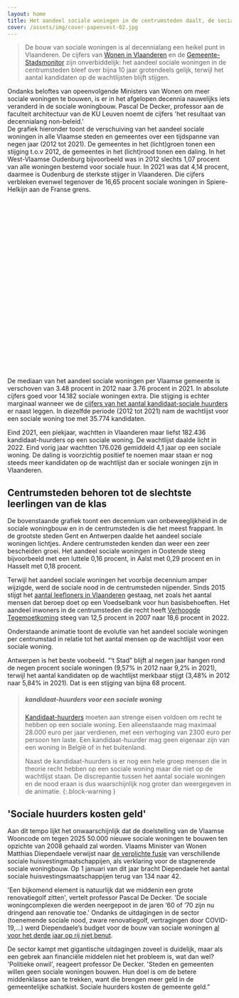 ```yaml
---
layout: home
title: Het aandeel sociale woningen in de centrumsteden daalt, de sociale nood explodeert.
cover: /assets/img/cover-papenvest-02.jpg
---
```



> De bouw van sociale woningen is al decennialang een heikel punt in Vlaanderen. De cijfers van [Wonen in Vlaanderen](https://www.vlaanderen.be/sociaal-woonbeleid/cijfers/kandidaat-huurders-en-kopers) en de [Gemeente-Stadsmonitor](https://gemeente-stadsmonitor.vlaanderen.be/indicators/sociale-woningen-regionale-spreiding) zijn onverbiddelijk: het aandeel sociale woningen in de centrumsteden bleef over bijna 10 jaar grotendeels gelijk, terwijl het aantal kandidaten op de wachtlijsten blijft stijgen. 

Ondanks beloftes van opeenvolgende Ministers van Wonen om meer sociale woningen te bouwen, is er in het afgelopen decennia nauwelijks iets veranderd in de sociale woningbouw. Pascal De Decker, professor aan de faculteit architectuur van de KU Leuven noemt de cijfers 'het resultaat van decennialang non-beleid.'  
De grafiek hieronder toont de verschuiving van het aandeel sociale woningen in alle Vlaamse steden en gemeentes over een tijdspanne van negen jaar (2012 tot 2021). De gemeentes in het (licht)groen tonen een stijging t.o.v 2012, de gemeentes in het (licht)rood tonen een daling.
In het West-Vlaamse Oudenburg bijvoorbeeld was in 2012 slechts 1,07 procent van alle woningen bestemd voor sociale huur. In 2021 was dat 4,14 procent, daarmee is Oudenburg de sterkste stijger in Vlaanderen. Die cijfers verbleken evenwel tegenover de 16,65 procent sociale woningen in Spiere-Helkijn aan de Franse grens.


<!-- datawrapper embedding via iframe -->
<div style="min-height:386px"><script type="text/javascript" defer src="https://datawrapper.dwcdn.net/1oSsE/embed.js?v=1" charset="utf-8"></script><noscript><img src="https://datawrapper.dwcdn.net/1oSsE/full.png" alt="" /></noscript></div>






De mediaan van het aandeel sociale woningen per Vlaamse gemeente is verschoven van 3.48 procent in 2012 naar 3.76 procent in 2021. In absolute cijfers goed voor 14.182 sociale woningen extra. Die stijging is echter marginaal wanneer we de [cijfers van het aantal kandidaat-sociale huurders](https://www.vlaanderen.be/sociaal-woonbeleid/cijfers/kandidaat-huurders-en-kopers) er naast leggen. In diezelfde periode (2012 tot 2021) nam de wachtlijst voor een sociale woning toe met 35.774 kandidaten.

Eind 2021, een piekjaar,  wachtten in Vlaanderen maar liefst 182.436 kandidaat-huurders op een sociale woning. De wachtlijst daalde licht in 2022. Eind vorig jaar wachtten 176.026 gemiddeld 4,1 jaar op een sociale woning. De daling is voorzichtig positief te noemen maar staan er nog steeds meer kandidaten op de wachtlijst dan er sociale woningen zijn in Vlaanderen. 

## Centrumsteden behoren tot de slechtste leerlingen van de klas

De bovenstaande grafiek toont een decennium van onbeweeglijkheid in de sociale woningbouw en in de centrumsteden is die het meest frappant. In de grootste steden Gent en Antwerpen daalde het aandeel sociale woningen lichtjes. Andere centrumsteden kenden dan weer een zeer bescheiden groei. Het aandeel sociale woningen in Oostende steeg bijvoorbeeld met een luttele 0,16 procent, in Aalst met 0,29 procent en in Hasselt met 0,18 procent. 

Terwijl het aandeel sociale woningen het voorbije decennium amper wijzigde, werd de sociale nood in de centrumsteden nijpender. Sinds 2015 stijgt het [aantal leefloners in Vlaanderen](https://www.vlaanderen.be/sociaal-woonbeleid/cijfers/kandidaat-huurders-en-kopers) gestaag, net zoals het aantal mensen dat beroep doet op een Voedselbank voor hun basisbehoeften. Het aandeel inwoners in de centrumsteden die recht heeft [Verhoogde Tegemoetkoming](https://gemeente-stadsmonitor.vlaanderen.be/indicators/personen-met-verhoogde-tegemoetkoming-ziekteverzekering) steeg van 12,5 procent in 2007 naar 18,6 procent in 2022.

Onderstaande animatie toont de evolutie van het aandeel sociale woningen per centrumstad in relatie tot het aantal mensen op de wachtlijst voor een sociale woning. 


<!-- flourish embedded animatie -->
<div class="flourish-embed flourish-scatter" data-src="visualisation/14700639"><script src="https://public.flourish.studio/resources/embed.js"></script></div>


Antwerpen is het beste voobeeld. “‘t Stad” blijft al negen jaar hangen rond de negen procent sociale woningen (9,57% in 2012 naar 9,2% in 2021), terwijl het aantal kandidaten op de wachtlijst merkbaar stijgt (3,48% in 2012 naar 5,84% in 2021). Dat is een stijging van bijna 68 procent.


> ##### kandidaat-huurders voor een sociale woning
> 
>[Kandidaat-huurders](https://www.vlaanderen.be/een-sociale-woning-huren-bij-een-woonmaatschappij/voorwaarden-voor-een-sociale-woning) moeten aan strenge eisen voldoen om recht te hebben op een sociale woning. Een alleenstaande mag maximaal 28.000 euro per jaar verdienen, met een verhoging van 2300 euro per persoon ten laste. Een kandidaat-huurder mag geen eigenaar zijn van een woning in België of in het buitenland. 
> 
> Naast de kandidaat-huurders is er nog een hele groep mensen die in theorie recht hebben op een sociale woning maar die niet op de wachtlijst staan. De discrepantie tussen het aantal sociale woningen en de nood eraan is dus waarschijnlijk nog groter dan weergegeven in de animatie.
{:.block-warning }

## 'Sociale huurders kosten geld' 

Aan dit tempo lijkt het onwaarschijnlijk dat de doelstelling van de Vlaamse Wooncode om tegen 2025 50.000 nieuwe sociale woningen te bouwen ten opzichte van 2008 gehaald zal worden. Vlaams Minister van Wonen Matthias Diependaele verwijst naar [de verplichte fusie](https://www.tijd.be/politiek-economie/belgie/vlaanderen/vlaanderen-snoeit-in-aanbieders-sociale-woningen/10364652.html) van verschillende sociale huisvestingmaatschappijen, als verklaring voor de stagnerende sociale woningbouw. Op 1 januari van dit jaar bracht Diependaele het aantal sociale huisvestingsmaatschappijen terug van 134 naar 42.

'Een bijkomend element is natuurlijk dat we middenin een grote renovatiegolf zitten', vertelt professor Pascal De Decker. 'De sociale woningcomplexen die werden neergepoot in de jaren ‘60 of ‘70 zijn nu dringend aan renovatie toe.' Ondanks de uitdagingen in de sector (toenemende sociale nood, zware renovatiegolf, vertragingen door COVID-19,...) werd Diependaele’s budget voor de bouw van sociale woningen [al voor het derde jaar op rij niet benut](https://www.vrt.be/vrtnws/nl/2023/05/23/al-voor-het-derde-jaar-op-rij-budget-voor-sociale-woningen-niet/). 

De sector kampt met gigantische uitdagingen zoveel is duidelijk, maar als een gebrek aan financiële middelen niet het probleem is, wat dan wel? 'Politieke onwil', reageert professor De Decker. 'Steden en gemeenten willen geen sociale woningen bouwen. Hun doel is om de betere middenklasse aan te trekken, want die brengen meer geld in de gemeentelijke schatkist. Sociale huurders kosten de gemeente geld.”









